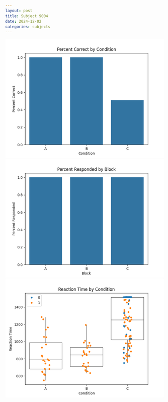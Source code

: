 ```yaml
---
layout: post
title: Subject 9004
date: 2024-12-02
categories: subjects
---
```


![](data/9004/run-35/9004_ATS_percent_correct.png)
![](data/9004/run-35/9004_ATS_percent_responded.png)
![](data/9004/run-35/9004_ATS_rt.png)
